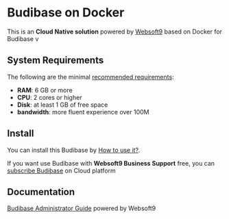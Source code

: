 # Budibase on Docker  

This is an **Cloud Native solution** powered by [Websoft9](https://www.websoft9.com) based on Docker for Budibase v

## System Requirements

The following are the minimal [recommended requirements](https://github.com/Budibase/budibase/tree/develop/hosting):

* **RAM**: 6 GB or more
* **CPU**: 2 cores or higher
* **Disk**: at least 1 GB of free space
* **bandwidth**: more fluent experience over 100M  

## Install

You can install this Budibase by [How to use it?](https://github.com/Websoft9/docker-library#how-to-use-it).   

If you want use Budibase with **Websoft9 Business Support** free, you can [subscribe Budibase](https://www.websoft9.com/apps) on Cloud platform

## Documentation

[Budibase Administrator Guide](https://support.websoft9.com/docs/budibase) powered by Websoft9
